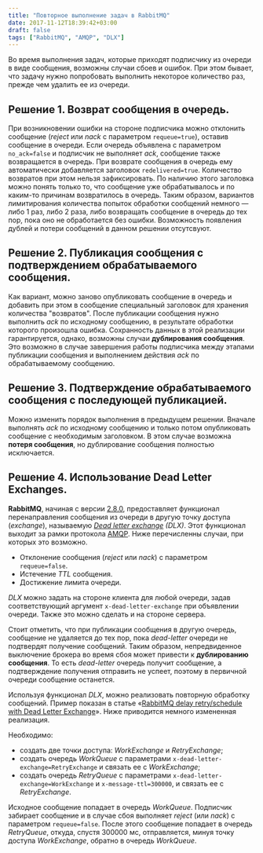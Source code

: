 ```yaml
---
title: "Повторное выполнение задач в RabbitMQ"
date: 2017-11-12T18:39:42+03:00
draft: false
tags: ["RabbitMQ", "AMQP", "DLX"]
---
```


Во время выполнения задач, которые приходят подписчику из очереди в виде сообщения, возможны случаи сбоев и ошибок. При этом бывает, что задачу нужно попробовать выполнить некоторое количество раз, прежде чем удалить ее из очереди.

## Решение 1. Возврат сообщения в очередь.
При возникновении ошибки на стороне подписчика можно отклонить сообщение (*reject* или *nack* с параметром `requeue=true`), оставив сообщение в очереди. Если очередь объявлена с параметром `no_ack=false` и подписчик не выполняет *ack*, сообщение также возвращается в очередь. При возврате сообщения в очередь ему автоматически добавляется заголовок `redelivered=true`. Количество возвратов при этом нельзя зафиксировать. По наличию этого заголовка можно понять только то, что сообщение уже обрабатывалось и по каким-то причинам возвратилось в очередь. Таким образом, вариантов лимитирования количества попыток обработки сообщений немного &mdash; либо 1 раз, либо 2 раза, либо возвращать сообщение в очередь до тех пор, пока оно не обработается без ошибки. Возможность появления дублей и потери сообщений в данном решении отсутсвуют.

## Решение 2. Публикация сообщения с подтверждением обрабатываемого сообщения.
Как вариант, можно заново опубликовать сообщение в очередь и добавить при этом в сообщение специальный заголовок для хранения количества "возвратов". После публикации сообщения нужно выполнить *ack* по исходному сообщению, в результате обработки которого произошла ошибка. Сохранность данных в этой реализации гарантируется, однако, возможны случаи **дублирования сообщения**. Это возможно в случае завершения работы подписчика между этапами публикации сообщения и выполнением действия *ack* по обрабатываемому сообщению.

## Решение 3. Подтверждение обрабатываемого сообщения с последующей публикацией.
Можно изменить порядок выполнения в предыдущем решении. Вначале выполнять *ack* по исходному сообщению и только потом опубликовать сообщение с необходимым заголовком. В этом случае возможна **потеря сообщения**, но дублирование сообщения полностью исключается.

## Решение 4. Использование Dead Letter Exchanges.
**RabbitMQ**, начиная с версии [2.8.0](https://www.rabbitmq.com/release-notes/README-2.8.0.txt), предоставляет функционал перенаправления сообщения из очереди в другую точку доступа (*exchange*), называемую *[Dead letter exchange](https://www.rabbitmq.com/dlx.html) (DLX)*. Этот функционал выходит за рамки протокола [AMQP](https://www.amqp.org/). Ниже перечисленны случаи, при которых это возможно.

 - Отклонение сообщения (*reject* или *nack*) с параметром `requeue=false`.
 - Истечение *TTL* сообщения.
 - Достижение лимита очереди.

*DLX* можно задать на стороне клиента для любой очереди, задав соответствующий аргумент `x-dead-letter-exchange` при объявлении очереди. Также это можно сделать и на стороне сервера.

Стоит отметить, что при публикации сообщения в другую очередь, сообщение не удаляется до тех пор, пока *dead-letter* очереди не подтвердят получение сообщений. Таким образом, непредвиденное выключение брокера во время сбоя может привести к **дублированию сообщения**. То есть *dead-letter* очередь получит сообщение, а подтверждение получения отправить не успеет, поэтому в первичной очереди сообщение останется.

Используя функционал *DLX*, можно реализовать повторную обработку сообщений. Пример показан в статье &laquo;[RabbitMQ delay retry/schedule with Dead Letter Exchange](https://medium.com/@kiennguyen88/rabbitmq-delay-retry-schedule-with-dead-letter-exchange-31fb25a440fc)&raquo;. Ниже приводится немного измененная реализация.

Необходимо:

 - создать две точки доступа: *WorkExchange* и *RetryExchange*;
 - cоздать очередь *WorkQueue* с параметрами `x-dead-letter-exchange=RetryExchange` и связать ее c *WorkExchange*;
 - cоздать очередь *RetryQueue* с параметрами `x-dead-letter-exchange=WorkExchange` и `x-message-ttl=300000`, и связать ее c *RetryExchange*.

Исходное сообщение попадает в очередь *WorkQueue*. Подписчик забирает сообщение и в случае сбоя выполняет *reject* (или *nack*) с параметром `requeue=false`. После этого сообщение попадает в очередь *RetryQueue*, откуда, спустя 300000 мс, отправляется, минуя точку доступа *WorkExchange*, обратно в очередь *WorkQueue*.

   [Dead Letter Exchanges]: <https://www.rabbitmq.com/dlx.html>
   [AMQP]: <https://www.amqp.org/>
   [RabbitMQ delay retry/schedule with Dead Letter Exchange]: <https://medium.com/@kiennguyen88/rabbitmq-delay-retry-schedule-with-dead-letter-exchange-31fb25a440fc>

